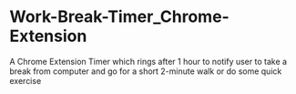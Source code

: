 # Work-Break-Timer_Chrome-Extension
A Chrome Extension Timer which rings after 1 hour to notify user to take a break from computer and go for a short 2-minute walk or do some quick exercise
